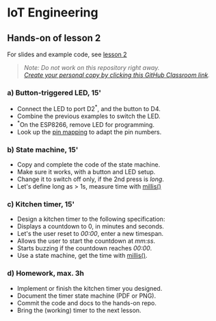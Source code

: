 # IoT Engineering
## Hands-on of lesson 2
For slides and example code, see [lesson 2](../../../fhnw-iot/blob/master/02/README.md)

> *Note: Do not work on this repository right away.*<br/>
> *[Create your personal copy by clicking this GitHub Classroom link](https://classroom.github.com/a/RyYmzNRT).*

### a) Button-triggered LED, 15'
* Connect the LED to port D2<sup>*</sup>, and the button to D4.
* Combine the previous examples to switch the LED.
* <sup>*</sup>On the ESP8266, remove LED for programming.
* Look up the [pin mapping](https://github.com/tamberg/fhnw-iot/wiki/Grove-Adapters#mapping) to adapt the pin numbers.

### b) State machine, 15'
* Copy and complete the code of the state machine.
* Make sure it works, with a button and LED setup.
* Change it to switch off only, if the 2nd press is _long_.
* Let's define long as > 1s, measure time with [millis()](https://www.arduino.cc/reference/en/language/functions/time/millis/)

### c) Kitchen timer, 15'
* Design a kitchen timer to the following specification:
* Displays a countdown to 0, in minutes and seconds.
* Let's the user reset to _00:00_, enter a new timespan.
* Allows the user to start the countdown at _mm:ss_.
* Starts buzzing if the countdown reaches _00:00_.
* Use a state machine, get the time with [millis()](https://www.arduino.cc/reference/en/language/functions/time/millis/).

### d) Homework, max. 3h
* Implement or finish the kitchen timer you designed.
* Document the timer state machine (PDF or PNG).
* Commit the code and docs to the hands-on repo.
* Bring the (working) timer to the next lesson.
